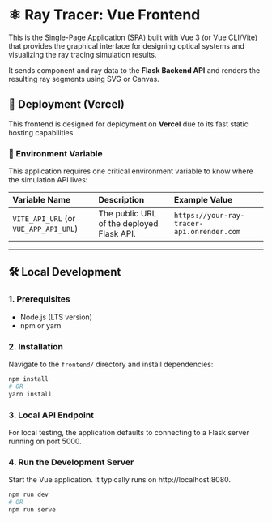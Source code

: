 # ⚛️ Ray Tracer: Vue Frontend

This is the Single-Page Application (SPA) built with Vue 3 (or Vue CLI/Vite) that provides the graphical interface for designing optical systems and visualizing the ray tracing simulation results.

It sends component and ray data to the **Flask Backend API** and renders the resulting ray segments using SVG or Canvas.

## 🚀 Deployment (Vercel)

This frontend is designed for deployment on **Vercel** due to its fast static hosting capabilities.

### 🔑 Environment Variable

This application requires one critical environment variable to know where the simulation API lives:

| Variable Name | Description | Example Value |
| :--- | :--- | :--- |
| `VITE_API_URL` (or `VUE_APP_API_URL`) | The public URL of the deployed Flask API. | `https://your-ray-tracer-api.onrender.com` |

---

## 🛠️ Local Development

### 1. Prerequisites

* Node.js (LTS version)
* npm or yarn

### 2. Installation

Navigate to the `frontend/` directory and install dependencies:

```bash
npm install
# OR
yarn install
```

### 3. Local API Endpoint
For local testing, the application defaults to connecting to a Flask server running on port 5000.

### 4. Run the Development Server
Start the Vue application. It typically runs on http://localhost:8080.

```bash
npm run dev
# OR
npm run serve

